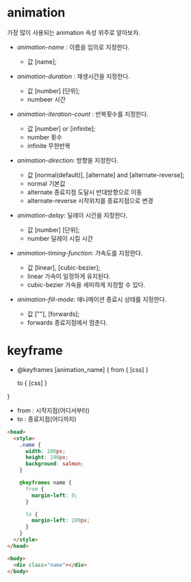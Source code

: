 # animation

가장 많이 사용되는 animation 속성 위주로 알아보자.

- _animation-name_ : 이름을 임의로 지정한다.

  - 값 [name];

- _animation-duration_ : 재생시간을 지정한다.

  - 값 [number] [단위];
  - numbeer 시간

- _animation-iteration-count_ : 반복횟수를 지정한다.

  - 값 [number] or [infinite];
  - number 횟수
  - infinite 무한반복

- _animation-direction_: 방향을 지정한다.

  - 값 [normal(default)], [alternate] and [alternate-reverse];
  - normal 기본값
  - alternate 종료지점 도달시 반대방향으로 이동
  - alternate-reverse 시작위치를 종료지점으로 변경

- _animation-delay_: 딜레이 시간을 지정한다.

  - 값 [number] [단위];
  - number 딜레이 시킬 시간

- _animation-timing-function_: 가속도를 지정한다.

  - 값 [linear], [cubic-bezier];
  - linear 가속이 일정하게 유지된다.
  - cubic-bezier 가속을 세미하게 지정할 수 있다.

- _animation-fill-mode_: 애니메이션 종료시 상태를 지정한다.
  - 값 [""], [forwards];
  - forwards 종료지점에서 멈춘다.

# keyframe

- @keyframes [animation_name] {
  from {
  [css]
  }

  to {
  [css]
  }

}

- from : 시작지점(어디서부터)
- to : 종료지점(어디까지)

```html
<head>
  <style>
    .name {
      width: 100px;
      height: 100px;
      background: salmon;
    }

    @keyframes name {
      from {
        margin-left: 0;
      }

      to {
        margin-left: 200px;
      }
    }
  </style>
</head>

<body>
  <div class="name"></div>
</body>
```
